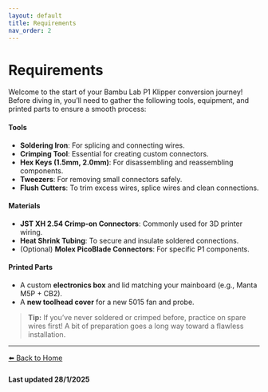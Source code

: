 ```yaml
---
layout: default
title: Requirements
nav_order: 2
---
```


# Requirements

Welcome to the start of your Bambu Lab P1 Klipper conversion journey! Before diving in, you’ll need to gather the following tools, equipment, and printed parts to ensure a smooth process:

#### Tools
- **Soldering Iron**: For splicing and connecting wires.
- **Crimping Tool**: Essential for creating custom connectors.
- **Hex Keys (1.5mm, 2.0mm)**: For disassembling and reassembling components.
- **Tweezers**: For removing small connectors safely.
- **Flush Cutters**: To trim excess wires, splice wires and clean connections.

#### Materials
- **JST XH 2.54 Crimp-on Connectors**: Commonly used for 3D printer wiring.
- **Heat Shrink Tubing**: To secure and insulate soldered connections.
- (Optional) **Molex PicoBlade Connectors**: For specific P1 components.

#### Printed Parts
- A custom **electronics box** and lid matching your mainboard (e.g., Manta M5P + CB2).
- A **new toolhead cover** for a new 5015 fan and probe.

> **Tip:** If you’ve never soldered or crimped before, practice on spare wires first! A bit of preparation goes a long way toward a flawless installation.

---

[⬅️ Back to Home](index)

#### Last updated 28/1/2025